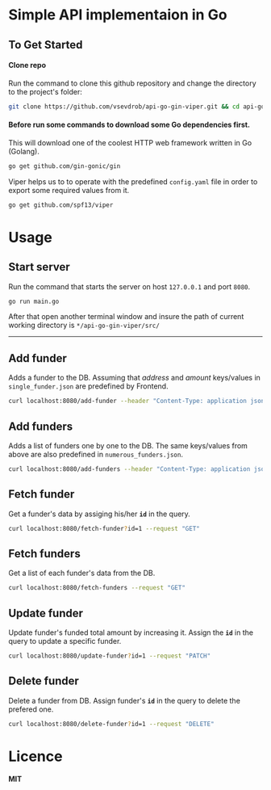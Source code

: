 # Simple API implementaion in Go

## To Get Started
#### Clone repo
Run the command to clone this github repository and change the directory to the project's folder:
```bash
git clone https://github.com/vsevdrob/api-go-gin-viper.git && cd api-go-gin-viper/src
```
#### Before run some commands to download some Go dependencies first.
This will download one of the coolest HTTP web framework written in Go (Golang).
```bash
go get github.com/gin-gonic/gin
```
Viper helps us to to operate with the predefined `config.yaml` file in order to export some required values from it.
```bash
go get github.com/spf13/viper
```
# Usage 
## Start server
Run the command that starts the server on host `127.0.0.1` and port `8080`.
```bash
go run main.go
```
After that open another terminal window and insure the path of current working directory is `*/api-go-gin-viper/src/`
___
## Add funder
Adds a funder to the DB. Assuming that *address* and *amount* keys/values in `single_funder.json` are predefined by Frontend.
```bash
curl localhost:8080/add-funder --header "Content-Type: application json" -d @single_funder.json --request "POST"
```
## Add funders
Adds a list of funders one by one to the DB. The same keys/values from above are also predefined in `numerous_funders.json`.
```bash
curl localhost:8080/add-funders --header "Content-Type: application json" -d @numerous_funders.json --request "POST"
```
## Fetch funder
Get a funder's data by assiging his/her **`id`** in the query.
```bash
curl localhost:8080/fetch-funder?id=1 --request "GET"
```
## Fetch funders
Get a list of each funder's data from the DB.
```bash
curl localhost:8080/fetch-funders --request "GET"
```
## Update funder
Update funder's funded total amount by increasing it. Assign the **`id`** in the query to update a specific funder. 
```bash
curl localhost:8080/update-funder?id=1 --request "PATCH"
```
## Delete funder
Delete a funder from DB. Assign funder's **`id`** in the query to delete the prefered one. 
```bash
curl localhost:8080/delete-funder?id=1 --request "DELETE"
```
# Licence
**MIT**
